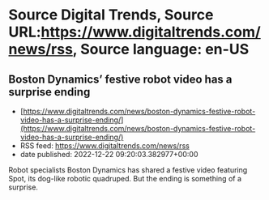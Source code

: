# Source Digital Trends, Source URL:https://www.digitaltrends.com/news/rss, Source language: en-US

## Boston Dynamics’ festive robot video has a surprise ending
 - [https://www.digitaltrends.com/news/boston-dynamics-festive-robot-video-has-a-surprise-ending/](https://www.digitaltrends.com/news/boston-dynamics-festive-robot-video-has-a-surprise-ending/)
 - RSS feed: https://www.digitaltrends.com/news/rss
 - date published: 2022-12-22 09:20:03.382977+00:00

Robot specialists Boston Dynamics has shared a festive video featuring Spot, its dog-like robotic quadruped. But the ending is something of a surprise.
